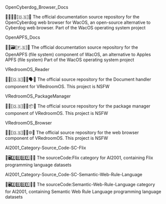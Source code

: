 
OpenCyberdog_Browser_Docs

🍏️💾️🌐️🐶️[🇴.🇸]📖️ The official documentation source repository for the OpenCyberdog web browser for WacOS, an open-source alternative to Cyberdog web browser. Part of the WacOS operating system project

OpenAPFS_Docs

🍏️💾️🗃️[🇫.🇸]📖️ The official documentation source repository for the OpenAPFS (file system) component of WacOS, an alternative to Apples APFS (file system) Part of the WacOS operating system project

VRedroomOS_Reader

🔞️🏰️[🇴.🇸]🏳️‍🌈️️🗣️🔞️ The official source repository for the Document handler component for VRedroomOS. This project is NSFW

VRedroomOS_PackageManager

🔞️🏰️[🇴.🇸]🏳️‍🌈️️📦️🔞️ The official source repository for the package manager component of VRedroomOS. This project is NSFW

VRedroomOS_Browser

🔞️🏰️[🇴.🇸]🏳️‍🌈️️🌐️🔞️ The official source repository for the web browser component of VRedroomOS. This project is NSFW

AI2001_Category-Source_Code-SC-Flix

🧠️🖥️2️⃣️0️⃣️0️⃣️1️⃣️💾️📜️ The sourceCode:Flix category for AI2001, containing Flix programming language datasets

AI2001_Category-Source_Code-SC-Semantic-Web-Rule-Language

🧠️🖥️2️⃣️0️⃣️0️⃣️1️⃣️💾️📜️ The sourceCode:Semantic-Web-Rule-Language category for AI2001, containing Semantic Web Rule Language programming language datasets

